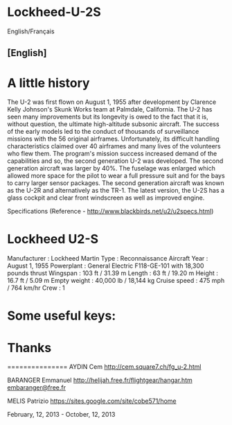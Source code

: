 # Lockheed-U-2S

English/Français

[English]
----------

A little history
================

The U-2 was first flown on August 1, 1955 after development by Clarence Kelly Johnson's Skunk Works team at Palmdale, California.
The U-2 has seen many improvements but its longevity is owed to the fact that it is, without question, the ultimate high-altitude subsonic
aircraft. The success of the early models led to the conduct of thousands of surveillance missions with the 56 original airframes. Unfortunately,
its difficult handling characteristics claimed over 40 airframes and many lives of the volunteers who flew them. The program's mission success 
increased demand of the capabilities and so, the second generation U-2 was developed. The second generation aircraft was larger by 40%. The fuselage
was enlarged which allowed more space for the pilot to wear a full pressure suit and for the bays to carry larger sensor packages. The second 
generation aircraft was known as the U-2R and alternatively as the TR-1. The latest version, the U-2S has a glass cockpit and clear front windscreen
as well as improved engine.

Specifications (Reference - http://www.blackbirds.net/u2/u2specs.html)

Lockheed U2-S
============

Manufacturer                  : Lockheed Martin
Type                          : Reconnaissance Aircraft
Year                          : August 1, 1955
Powerplant                    : General Electric F118-GE-101 with 18,300 pounds thrust
Wingspan                      : 103 ft / 31.39 m
Length                        :  63 ft / 19.20 m
Height                        : 16.7 ft / 5.09 m
Empty weight                  : 40,000 lb / 18,144 kg
Cruise speed                  : 475 mph / 764 km/hr
Crew                          : 1

Some useful keys:
=================

Thanks
======

===============
AYDIN Cem
http://cem.square7.ch/fg_u-2.html

BARANGER Emmanuel
http://helijah.free.fr/flightgear/hangar.htm
embaranger@free.fr


MELIS Patrizio
https://sites.google.com/site/cobe571/home

February, 12, 2013 - October, 12, 2013
